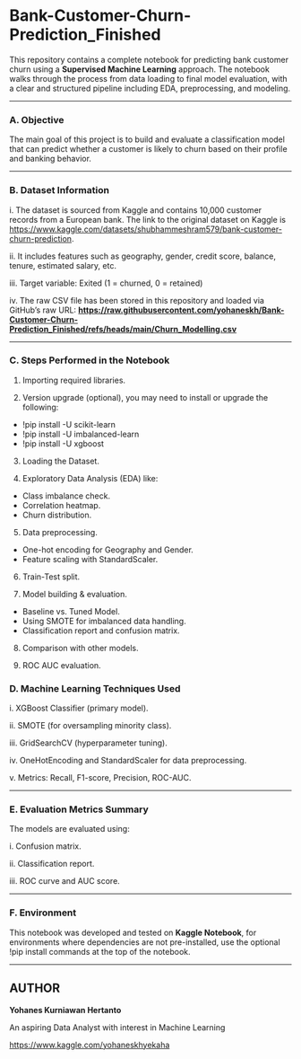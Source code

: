 # Bank-Customer-Churn-Prediction_Finished

This repository contains a complete notebook for predicting bank customer churn using a **Supervised Machine Learning** approach. The notebook walks through the process from data loading to final model evaluation, with a clear and structured pipeline including EDA, preprocessing, and modeling.

---

### A. Objective

The main goal of this project is to build and evaluate a classification model that can predict whether a customer is likely to churn based on their profile and banking behavior.

---

### B. Dataset Information

i. The dataset is sourced from Kaggle and contains 10,000 customer records from a European bank. 
The link to the original dataset on Kaggle is https://www.kaggle.com/datasets/shubhammeshram579/bank-customer-churn-prediction.

ii. It includes features such as geography, gender, credit score, balance, tenure, estimated salary, etc.

iii. Target variable: Exited (1 = churned, 0 = retained)

iv. The raw CSV file has been stored in this repository and loaded via GitHub’s raw URL: **https://raw.githubusercontent.com/yohaneskh/Bank-Customer-Churn-Prediction_Finished/refs/heads/main/Churn_Modelling.csv**

---

### C. Steps Performed in the Notebook

1. Importing required libraries.

2. Version upgrade (optional), you may need to install or upgrade the following:
- !pip install -U scikit-learn
- !pip install -U imbalanced-learn
- !pip install -U xgboost

3. Loading the Dataset.

4. Exploratory Data Analysis (EDA) like:
- Class imbalance check.
- Correlation heatmap.
- Churn distribution.

5. Data preprocessing.
- One-hot encoding for Geography and Gender.
- Feature scaling with StandardScaler.
  
6. Train-Test split.
  
7. Model building & evaluation.
- Baseline vs. Tuned Model.
- Using SMOTE for imbalanced data handling.
- Classification report and confusion matrix.
  
8. Comparison with other models.
   
9. ROC AUC evaluation.

### D. Machine Learning Techniques Used

i. XGBoost Classifier (primary model).

ii. SMOTE (for oversampling minority class).

iii. GridSearchCV (hyperparameter tuning).

iv. OneHotEncoding and StandardScaler for data preprocessing.

v. Metrics: Recall, F1-score, Precision, ROC-AUC.

---

### E. Evaluation Metrics Summary

The models are evaluated using:

i. Confusion matrix.

ii. Classification report.

iii. ROC curve and AUC score.

---

### F. Environment

This notebook was developed and tested on **Kaggle Notebook**, for environments where dependencies are not pre-installed, use the optional !pip install commands at the top of the notebook.

---

## AUTHOR

**Yohanes Kurniawan Hertanto**

An aspiring Data Analyst with interest in Machine Learning

https://www.kaggle.com/yohaneskhyekaha
